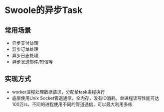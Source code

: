 # Swoole的异步Task
## 常用场景
- 异步支付处理
- 异步订单处理
- 异步日志处理
- 异步发送邮件/短信等
## 实现方式
- worker进程处理数据请求，分配给task进程执行
- 底层使用Unix Socket管道通信，全内存，没有IO消耗。单进程读写性能可达100万/s，不同的进程使用不同的管道通信，可以最大利用多核